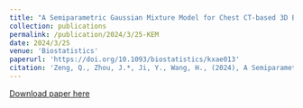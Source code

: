 ```yaml
---
title: "A Semiparametric Gaussian Mixture Model for Chest CT-based 3D Blood Vessel Reconstruction "
collection: publications
permalink: /publication/2024/3/25-KEM
date: 2024/3/25
venue: 'Biostatistics'
paperurl: 'https://doi.org/10.1093/biostatistics/kxae013'
citation: 'Zeng, Q., Zhou, J.*, Ji, Y., Wang, H., (2024), A Semiparametric Gaussian Mixture Model for Chest CT Based 3D Blood Vessel Reconstruction. Biostatistics, online first. https://doi.org/10.1093/biostatistics/kxae013.'
---
```

[Download paper here](https://doi.org/10.1093/biostatistics/kxae013)
